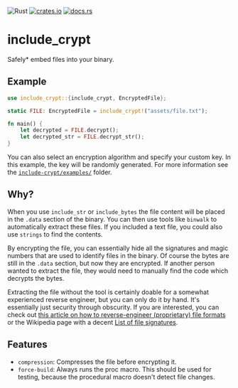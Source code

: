 ![Rust](https://github.com/not-matthias/include_crypt/workflows/Rust/badge.svg)
[![crates.io](https://img.shields.io/crates/v/include-crypt.svg)](https://crates.io/crates/include-crypt)
[![docs.rs](https://docs.rs/include-crypt/badge.svg)](https://docs.rs/include-crypt)

# include_crypt
Safely* embed files into your binary.

## Example

```rust
use include_crypt::{include_crypt, EncryptedFile};

static FILE: EncryptedFile = include_crypt!("assets/file.txt");

fn main() {
    let decrypted = FILE.decrypt();
    let decrypted_str = FILE.decrypt_str();
}
```

You can also select an encryption algorithm and specify your custom key. In this example, the key will be randomly generated. For more information see the [`include-crypt/examples/`](./include-crypt/examples) folder.

## Why?

When you use `include_str` or `include_bytes` the file content will be placed in the `.data` section of the binary. You can then use tools like `binwalk` to automatically extract these files. If you included a text file, you could also use `strings` to find the contents.

By encrypting the file, you can essentially hide all the signatures and magic numbers that are used to identify files in the binary. Of course the bytes  are still in the `.data` section, but now they are encrypted. If another person wanted to extract the file, they would need to manually find the code which decrypts the bytes.

Extracting the file without the tool is certainly doable for a somewhat experienced reverse engineer, but you can only do it by hand. It's essentially just security through obscurity. If you are interested, you can check out [this article on how to reverse-engineer (proprietary) file formats](https://en.wikibooks.org/wiki/Reverse_Engineering/File_Formats) or the Wikipedia page with a decent [List of file signatures](https://en.wikipedia.org/wiki/List_of_file_signatures). 

## Features

- `compression`: Compresses the file before encrypting it.
- `force-build`: Always runs the proc macro. This should be used for testing, because the procedural macro doesn't detect file changes.
